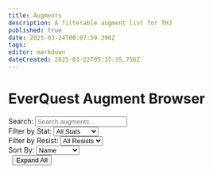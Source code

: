 ```yaml
---
title: Augments
description: A filterable augment list for THJ
published: true
date: 2025-03-24T00:07:59.390Z
tags: 
editor: markdown
dateCreated: 2025-03-22T05:37:35.756Z
---
```


   <div class="container">
        <h1>EverQuest Augment Browser</h1>
        <div class="controls">
            <div class="control-group">
                <label for="searchInput">Search:</label>
                <input type="text" id="searchInput" placeholder="Search augments...">
            </div>
            <div class="control-group">
                <label for="statFilter">Filter by Stat:</label>
                <select id="statFilter">
                    <option value="">All Stats</option>
                    <option value="Strength">Strength</option>
                    <option value="Stamina">Stamina</option>
                    <option value="Agility">Agility</option>
                    <option value="Dexterity">Dexterity</option>
                    <option value="Intelligence">Intelligence</option>
                    <option value="Wisdom">Wisdom</option>
                    <option value="Charisma">Charisma</option>
                    <option value="HP">HP</option>
                    <option value="Mana">Mana</option>
                    <option value="Endurance">Endurance</option>
                </select>
            </div>
            <div class="control-group">
                <label for="resistFilter">Filter by Resist:</label>
                <select id="resistFilter">
                    <option value="">All Resists</option>
                    <option value="Magic Resist">Magic</option>
                    <option value="Fire Resist">Fire</option>
                    <option value="Cold Resist">Cold</option>
                    <option value="Disease Resist">Disease</option>
                    <option value="Poison Resist">Poison</option>
                </select>
            </div>
            <div class="control-group">
                <label for="sortBy">Sort By:</label>
                <select id="sortBy">
                    <option value="name">Name</option>
                    <option value="hp">HP</option>
                    <option value="mana">Mana</option>
                    <option value="endurance">Endurance</option>
                </select>
            </div>
            <div class="control-group">
                <label>&nbsp;</label>
                <button id="toggleAllBtn" class="toggle-btn">Expand All</button>
            </div>
        </div>
        <div class="aug-grid" id="augmentGrid">
            <!-- Augment cards will be inserted here by JavaScript -->
        </div>
    </div>